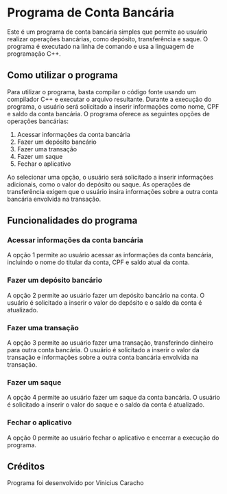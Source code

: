 # Programa de Conta Bancária

Este é um programa de conta bancária simples que permite ao usuário realizar operações bancárias, como depósito, transferência e saque. O programa é executado na linha de comando e usa a linguagem de programação C++.

## Como utilizar o programa

Para utilizar o programa, basta compilar o código fonte usando um compilador C++ e executar o arquivo resultante. Durante a execução do programa, o usuário será solicitado a inserir informações como nome, CPF e saldo da conta bancária. O programa oferece as seguintes opções de operações bancárias:

1. Acessar informações da conta bancária
2. Fazer um depósito bancário
3. Fazer uma transação
4. Fazer um saque
0. Fechar o aplicativo

Ao selecionar uma opção, o usuário será solicitado a inserir informações adicionais, como o valor do depósito ou saque. As operações de transferência exigem que o usuário insira informações sobre a outra conta bancária envolvida na transação.

## Funcionalidades do programa

### Acessar informações da conta bancária

A opção 1 permite ao usuário acessar as informações da conta bancária, incluindo o nome do titular da conta, CPF e saldo atual da conta.

### Fazer um depósito bancário

A opção 2 permite ao usuário fazer um depósito bancário na conta. O usuário é solicitado a inserir o valor do depósito e o saldo da conta é atualizado.

### Fazer uma transação

A opção 3 permite ao usuário fazer uma transação, transferindo dinheiro para outra conta bancária. O usuário é solicitado a inserir o valor da transação e informações sobre a outra conta bancária envolvida na transação.

### Fazer um saque

A opção 4 permite ao usuário fazer um saque da conta bancária. O usuário é solicitado a inserir o valor do saque e o saldo da conta é atualizado.

### Fechar o aplicativo

A opção 0 permite ao usuário fechar o aplicativo e encerrar a execução do programa.

## Créditos

Programa foi desenvolvido por Vinicius Caracho
